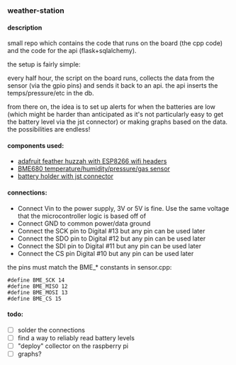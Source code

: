 ### weather-station

#### description

small repo which contains the code that runs on the board (the cpp code) and the code for the api (flask+sqlalchemy).

the setup is fairly simple:

every half hour, the script on the board runs, collects the data from the sensor (via the gpio pins) and sends it back
to an api. the api inserts the temps/pressure/etc in the db. 

from there on, the idea is to set up alerts for when the batteries are low (which might be harder than anticipated as
it's not particularly easy to get the battery level via the jst connector) or making graphs based on the data. the 
possibilities are endless!

#### components used:

- [adafruit feather huzzah with ESP8266 wifi headers](https://www.kiwi-electronics.nl/adafruit/adafruit-development-boards/assembled-adafruit-feather-huzzah-with-esp8266-wifi-with-headers)
- [BME680 temperature/humidity/pressure/gas sensor](https://www.antratek.nl/bme680-temperature-humidity-pressure-and-gas-sensor)
- [battery holder with jst connector](https://www.kiwi-electronics.nl/componenten-onderdelen/batterijhouders/3x-aaa-battery-holder-with-jst)

#### connections: 

- Connect Vin to the power supply, 3V or 5V is fine. Use the same voltage that the microcontroller logic is based off of
- Connect GND to common power/data ground
- Connect the SCK pin to Digital #13 but any pin can be used later
- Connect the SDO pin to Digital #12 but any pin can be used later
- Connect the SDI pin to Digital #11 but any pin can be used later
- Connect the CS pin Digital #10 but any pin can be used later

the pins must match the BME_* constants in sensor.cpp:

```
#define BME_SCK 14
#define BME_MISO 12
#define BME_MOSI 13
#define BME_CS 15 
```

#### todo:

- [ ] solder the connections
- [ ] find a way to reliably read battery levels
- [ ] "deploy" collector on the raspberry pi
- [ ] graphs?